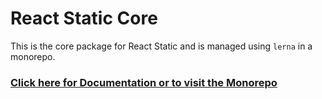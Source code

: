 # React Static Core

This is the core package for React Static and is managed using `lerna` in a monorepo.

### [Click here for Documentation or to visit the Monorepo](https://github.com/react-static/react-static)
